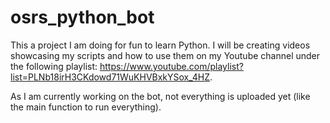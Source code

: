 # osrs_python_bot

This a project I am doing for fun to learn Python. I will be creating videos showcasing my scripts and how to use them on my Youtube channel under the following playlist: https://www.youtube.com/playlist?list=PLNb18irH3CKdowd71WuKHVBxkYSox_4HZ.

As I am currently working on the bot, not everything is uploaded yet (like the main function to run everything). 
